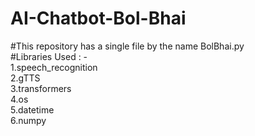 # AI-Chatbot-Bol-Bhai
#This repository has a single file by the name BolBhai.py
<br /> 
#Libraries Used : - 
<br /> 
    1.speech_recognition
    <br /> 
    2.gTTS
    <br /> 
    3.transformers
    <br /> 
    4.os
    <br /> 
    5.datetime
    <br /> 
    6.numpy
